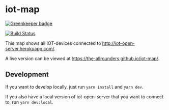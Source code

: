 # iot-map

[![Greenkeeper badge](https://badges.greenkeeper.io/the-allrounders/iot-map.svg)](https://greenkeeper.io/)

[![Build Status](https://travis-ci.org/the-allrounders/iot-map.svg?branch=master)](https://travis-ci.org/the-allrounders/iot-map)

This map shows all IOT-devices connected to http://iot-open-server.herokuapp.com/.

A live version can be viewed at https://the-allrounders.github.io/iot-map/.


## Development

If you want to develop locally, just run `yarn install` and `yarn dev`.

If you also have a local version of iot-open-server that you want to connect to, run `yarn dev:local`.